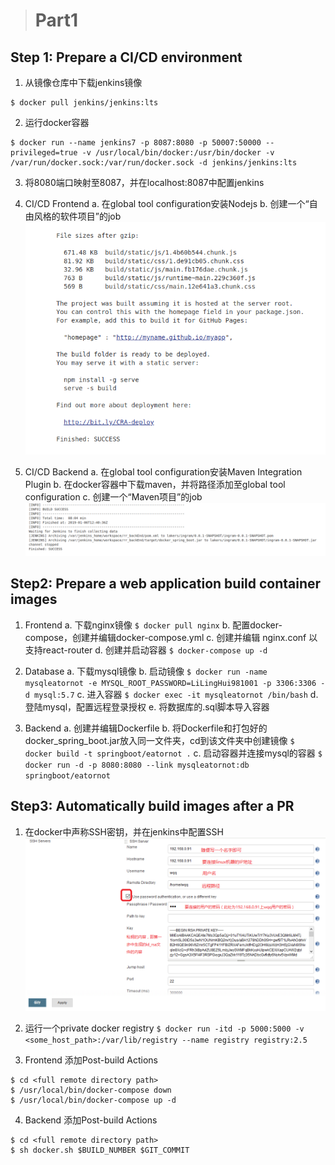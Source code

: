 ># Part1

## Step 1: Prepare a CI/CD environment
1. 从镜像仓库中下载jenkins镜像
```
$ docker pull jenkins/jenkins:lts
```
2. 运行docker容器
``` 
$ docker run --name jenkins7 -p 8087:8080 -p 50007:50000 --privileged=true -v /usr/local/bin/docker:/usr/bin/docker -v /var/run/docker.sock:/var/run/docker.sock -d jenkins/jenkins:lts
```
3. 将8080端口映射至8087，并在localhost:8087中配置jenkins
4. CI/CD Frontend
a. 在global tool configuration安装Nodejs
b. 创建一个“自由风格的软件项目”的job
![70%](frontend.png)

5. CI/CD Backend
a. 在global tool configuration安装Maven Integration Plugin
b. 在docker容器中下载maven，并将路径添加至global tool configuration
c. 创建一个“Maven项目”的job
![70%](backend.png)

## Step2: Prepare a web application build container images

1. Frontend
   a. 下载nginx镜像
`$ docker pull nginx`
   b. 配置docker-compose，创建并编辑docker-compose.yml
   c. 创建并编辑 nginx.conf 以支持react-router
   d. 创建并启动容器
`$ docker-compose up -d`

2. Database
a. 下载mysql镜像
b. 启动镜像
`$ docker run -name mysqleatornot -e MYSQL_ROOT_PASSWORD=LiLingHui981001 -p 3306:3306 -d mysql:5.7`
c. 进入容器
`$ docker exec -it mysqleatornot /bin/bash`
d. 登陆mysql，配置远程登录授权
e. 将数据库的.sql脚本导入容器

3. Backend
a. 创建并编辑Dockerfile
b. 将Dockerfile和打包好的docker_spring_boot.jar放入同一文件夹，cd到该文件夹中创建镜像
`$ docker build -t springboot/eatornot .`
c. 启动容器并连接mysql的容器
`$ docker run -d -p 8080:8080 --link mysqleatornot:db springboot/eatornot`

## Step3: Automatically build images after a PR

1. 在docker中声称SSH密钥，并在jenkins中配置SSH
![70%](jenkins_ssh.png) 
2. 运行一个private docker registry
`$ docker run -itd -p 5000:5000 -v <some_host_path>:/var/lib/registry --name registry registry:2.5`

3. Frontend
添加Post-build Actions
```
$ cd <full remote directory path>
$ /usr/local/bin/docker-compose down
$ /usr/local/bin/docker-compose up -d
```

4. Backend
添加Post-build Actions
```
$ cd <full remote directory path>
$ sh docker.sh $BUILD_NUMBER $GIT_COMMIT